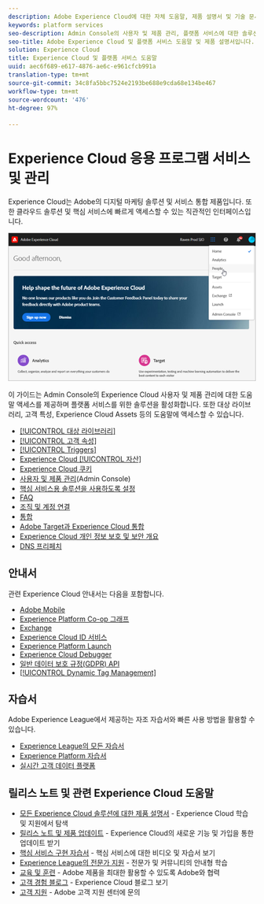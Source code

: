 ```yaml
---
description: Adobe Experience Cloud에 대한 자체 도움말, 제품 설명서 및 기술 문서입니다. Admin Console의 사용자 및 제품 관리를 포함하여 플랫폼 서비스에 대한 솔루션 활성화 및 대상 라이브러리, 고객 특성, Experience Cloud Assets 등에 대한 도움말입니다.
keywords: platform services
seo-description: Admin Console의 사용자 및 제품 관리, 플랫폼 서비스에 대한 솔루션 활성화 및 대상 라이브러리, 고객 특성, Experience Cloud Assets 등에 대한 도움말입니다.
seo-title: Adobe Experience Cloud 및 플랫폼 서비스 도움말 및 제품 설명서입니다.
solution: Experience Cloud
title: Experience Cloud 및 플랫폼 서비스 도움말
uuid: aec6f689-e617-4876-ae6c-e961cfcb991a
translation-type: tm+mt
source-git-commit: 34c8fa5bbc7524e2193be688e9cda68e134be467
workflow-type: tm+mt
source-wordcount: '476'
ht-degree: 97%

---
```



# Experience Cloud 응용 프로그램 서비스 및 관리

Experience Cloud는 Adobe의 디지털 마케팅 솔루션 및 서비스 통합 제품입니다. 또한 클라우드 솔루션 및 핵심 서비스에 빠르게 액세스할 수 있는 직관적인 인터페이스입니다.

![Experience Cloud](assets/cloud-pulldown.png)

이 가이드는 Admin Console의 Experience Cloud 사용자 및 제품 관리에 대한 도움말 액세스를 제공하며 플랫폼 서비스를 위한 솔루션을 활성화합니다. 또한 대상 라이브러리, 고객 특성, Experience Cloud Assets 등의 도움말에 액세스할 수 있습니다.

* [[!UICONTROL 대상 라이브러리]](audience-library/audience-library.md)
* [[!UICONTROL 고객 속성]](attributes/attributes.md)
* [[!UICONTROL Triggers]](activation/triggers.md)
* [Experience Cloud [!UICONTROL 자산]](experience-cloud-assets/experience-cloud-assets.md)
* [Experience Cloud 쿠키](cookies/cookies-privacy.md)
* [사용자 및 제품 관리](admin-getting-started/admin-getting-started.md)(Admin Console)
* [핵심 서비스용 솔루션을 사용하도록 설정](core-services/core-services.md)
* [FAQ](admin-getting-started/admin-getting-started.md)
* [조직 및 계정 연결](admin-getting-started/organizations.md)
* [통합](marketing-cloud-integrations.md)
* [Adobe Target과 Experience Cloud 통합](https://docs.adobe.com/content/help/ko-KR/target/using/integrate/a4t/a4t.html)
* [Experience Cloud 개인 정보 보호 및 보안 개요](assets/Adobe-Marketing-Cloud-Privacy-and-Security-Overview.pdf)
* [DNS 프리페치](admin-getting-started/admin-getting-started.md#concept_6BC8C6856E3644F8956D7AD0A96383B7)

## 안내서

관련 Experience Cloud 안내서는 다음을 포함합니다.

* [Adobe Mobile](https://docs.adobe.com/content/help/ko-KR/mobile-services/using/home.html)
* [Experience Platform Co-op 그래프](https://docs.adobe.com/content/help/ko-KR/device-co-op/using/home.html)
* [Exchange](https://experiencecloud.adobeexchange.com/)
* [Experience Cloud ID 서비스](https://docs.adobe.com/content/help/ko-KR/id-service/using/home.html)
* [Experience Platform Launch](https://docs.adobelaunch.com/)
* [Experience Cloud Debugger](https://docs.adobe.com/content/help/ko-KR/debugger/using/experience-cloud-debugger.html)
* [일반 데이터 보호 규정(GDPR) API](https://www.adobe.io/apis/experiencecloud/gdpr.html)
* [[!UICONTROL Dynamic Tag Management]](https://docs.adobe.com/content/help/ko-KR/dtm/using/dtm-home.html)

## 자습서

Adobe Experience League에서 제공하는 자조 자습서와 빠른 사용 방법을 활용할 수 있습니다.

* [Experience League의 모든 자습서](https://experienceleague.corp.adobe.com/?lang=ko-kr#quick-how-tos)
* [Experience Platform 자습서](https://experienceleague.corp.adobe.com/docs/core-services-learn/tutorials/overview.html?lang=ko-kr)
* [실시간 고객 데이터 플랫폼](https://experienceleague.corp.adobe.com/docs/platform-learn/tutorials/rtcdp/understanding-the-real-time-customer-data-platform.html?lang=ko-kr)

## 릴리스 노트 및 관련 Experience Cloud 도움말

* [모든 Experience Cloud 솔루션에 대한 제품 설명서](https://docs.adobe.com/content/help/ko-KR/experience-cloud/user-guides/home.html) - Experience Cloud 학습 및 지원에서 탐색
* [릴리스 노트 및 제품 업데이트](https://docs.adobe.com/content/help/ko-KR/release-notes/experience-cloud/current.html) - Experience Cloud의 새로운 기능 및 가입을 통한 업데이트 받기
* [핵심 서비스 구현 자습서](https://docs.adobe.com/content/help/en/core-services-learn/tutorials/overview.html) - 핵심 서비스에 대한 비디오 및 자습서 보기
* [Experience League의 전문가 지원](https://landing.adobe.com/experience-league/) - 전문가 및 커뮤니티의 안내형 학습
* [교육 및 훈련](https://helpx.adobe.com/kr/learning.html?promoid=KAUDK) - Adobe 제품을 최대한 활용할 수 있도록 Adobe와 협력
* [고객 경험 블로그](https://theblog.adobe.com/customer-experience/) - Experience Cloud 블로그 보기
* [고객 지원](https://helpx.adobe.com/kr/contact/enterprise-support.ec.html) - Adobe 고객 지원 센터에 문의
